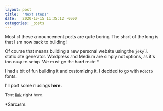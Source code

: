 ```yaml
---
layout: post
title:  "Next steps"
date:   2020-10-15 11:35:12 -0700
categories: _posts
---
```

Most of these announcement posts are quite boring.
The short of the long is that I am now back to building!

Of course that means building a new personal website using the `jekyll` static site generator. Wordpress and Medium are simply not options, as it's too easy to setup. We must go the hard route.*

I had a bit of fun building it and customizing it. I decided to go with `Roboto` fonts.

I'll post some musings **here.**

Test [link][link-byte] right here.

[link-byte]: https://jekyllrb.com/docs/home

*Sarcasm.

